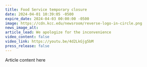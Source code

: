 ```yaml
---
title: Food Service temporary closure
date: 2024-04-01 10:39:05 -0500
expire_date: 2024-04-03 00:00:00 -0500
image: https://cdn.kcc.edu/newsroom/reverse-logo-in-circle.png
news_image_alt:
article_lead: We apologize for the inconvenience
video_content: false
video_link: https://youtu.be/4d2LkGjg5bM
press_release: false
---
```

Article content here